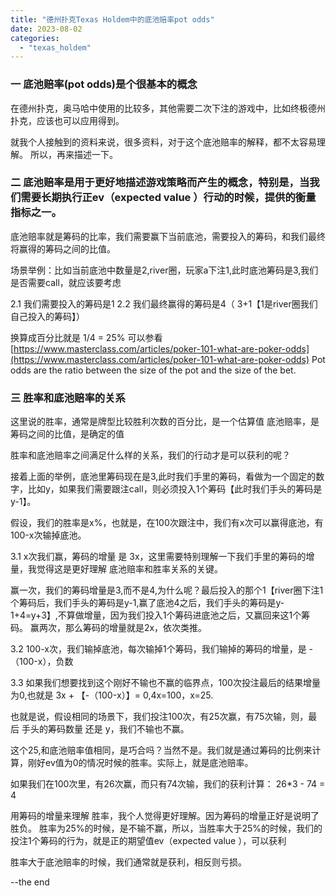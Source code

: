 ```yaml
---
title: "德州扑克Texas Holdem中的底池赔率pot odds"
date: 2023-08-02
categories: 
  - "texas_holdem"
---
```


### 一 底池赔率(pot odds)是个很基本的概念

在德州扑克，奥马哈中使用的比较多，其他需要二次下注的游戏中，比如终极德州扑克，应该也可以应用得到。

就我个人接触到的资料来说，很多资料，对于这个底池赔率的解释，都不太容易理解。 所以，再来描述一下。

### 二 底池赔率是用于更好地描述游戏策略而产生的概念，特别是，当我们需要长期执行正ev（expected value ）行动的时候，提供的衡量指标之一。

底池赔率就是筹码的比率，我们需要赢下当前底池，需要投入的筹码，和我们最终将赢得的筹码之间的比值。

场景举例：比如当前底池中数量是2,river圈，玩家a下注1,此时底池筹码是3,我们是否需要call，就应该要考虑

2.1 我们需要投入的筹码是1 2.2 我们最终赢得的筹码是4（ 3+1【1是river圈我们自己投入的筹码】）

换算成百分比就是 1/4 = 25% 可以参看 [https://www.masterclass.com/articles/poker-101-what-are-poker-odds](https://www.masterclass.com/articles/poker-101-what-are-poker-odds) Pot odds are the ratio between the size of the pot and the size of the bet.

### 三 胜率和底池赔率的关系

这里说的胜率，通常是牌型比较胜利次数的百分比，是一个估算值 底池赔率，是筹码之间的比值，是确定的值

胜率和底池赔率之间满足什么样的关系，我们的行动才是可以获利的呢？

接着上面的举例，底池里筹码现在是3,此时我们手里的筹码，看做为一个固定的数字，比如y，如果我们需要跟注call，则必须投入1个筹码【此时我们手头的筹码是y-1】。

假设，我们的胜率是x%，也就是，在100次跟注中，我们有x次可以赢得底池，有100-x次输掉底池。

3.1 x次我们赢，筹码的增量 是 3x，这里需要特别理解一下我们手里的筹码的增量，我觉得这是更好理解 底池赔率和胜率关系的关键。

赢一次，我们的筹码增量是3,而不是4,为什么呢？最后投入的那个1【river圈下注1个筹码后，我们手头的筹码是y-1,赢了底池4之后，我们手头的筹码是y-1+4=y+3】,不算做增量，因为我们投入1个筹码进底池之后，又赢回来这1个筹码。 赢两次，那么筹码的增量就是2x，依次类推。

3.2 100-x次，我们输掉底池，每次输掉1个筹码，我们输掉的筹码的增量，是 -（100-x），负数

3.3 如果我们想要找到这个刚好不输也不赢的临界点，100次投注最后的结果增量为0,也就是 3x + 【-（100-x）】= 0,4x=100，x=25.

也就是说，假设相同的场景下，我们投注100次，有25次赢，有75次输，则，最后 手头的筹码数量 还是 y，我们不输也不赢。

这个25,和底池赔率值相同，是巧合吗？当然不是。我们就是通过筹码的比例来计算，刚好ev值为0的情况时候的胜率。实际上，就是底池赔率。

如果我们在100次里，有26次赢，而只有74次输，我们的获利计算： 26\*3 - 74 = 4

用筹码的增量来理解 胜率，我个人觉得更好理解。因为筹码的增量正好是说明了胜负。 胜率为25%的时候，是不输不赢，所以，当胜率大于25%的时候，我们的投注1个筹码的行为，就是正的期望值ev（expected value ），可以获利

胜率大于底池赔率的时候，我们通常就是获利，相反则亏损。

\--the end
